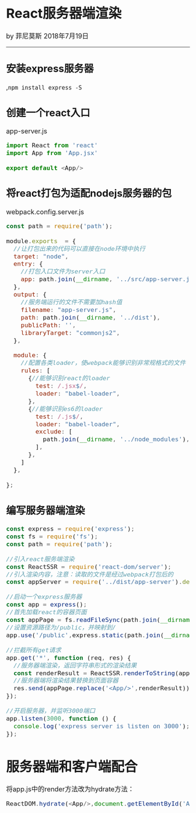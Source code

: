 <font size="4">

# React服务器端渲染

by 菲尼莫斯 2018年7月19日

---

## 安装express服务器

,```npm install express -S```

## 创建一个react入口

app-server.js
```js
import React from 'react'
import App from 'App.jsx'

export default <App/>  

```

## 将react打包为适配nodejs服务器的包

webpack.config.server.js
```js
const path = require('path');

module.exports  = {
  //让打包出来的代码可以直接在node环境中执行
  target: "node",
  entry: {
    //打包入口文件为server入口
    app: path.join(__dirname, '../src/app-server.js')
  },
  output: {
    //服务端运行的文件不需要加hash值
    filename: "app-server.js",
    path: path.join(__dirname, '../dist'),
    publicPath: '',
    libraryTarget: "commonjs2",
  },

  module: {
    //配置各类loader，使webpack能够识别非常规格式的文件
    rules: [
      {//能够识别react的loader
        test: /.jsx$/,
        loader: "babel-loader",
      },
      {//能够识别es6的loader
        test: /.js$/,
        loader: "babel-loader",
        exclude: [
          path.join(__dirname, '../node_modules'),
        ],
      },
    ]
  },

};
```


## 编写服务器端渲染

```js
const express = require('express');
const fs = require('fs');
const path = require('path');

//引入react服务端渲染
const ReactSSR = require('react-dom/server');
//引入渲染内容，注意：读取的文件是经过webpack打包后的
const appServer = require('../dist/app-server').default;

//启动一个express服务器
const app = express();
//首先加载react的容器页面
const appPage = fs.readFileSync(path.join(__dirname,'../dist/index.html'),'utf-8');
//设置资源路径为/public，并映射到/
app.use('/public',express.static(path.join(__dirname,'../dist')));

//拦截所有get请求
app.get('*', function (req, res) {
  //服务器端渲染，返回字符串形式的渲染结果
  const renderResult = ReactSSR.renderToString(appServer);
  //服务器端将渲染结果替换到页面容器
  res.send(appPage.replace('<App/>',renderResult));
});

//开启服务器，并监听3000端口
app.listen(3000, function () {
  console.log('express server is listen on 3000');
});
```

# 服务器端和客户端配合

将app.js中的render方法改为hydrate方法：

```js
ReactDOM.hydrate(<App/>,document.getElementById('App'));
```
